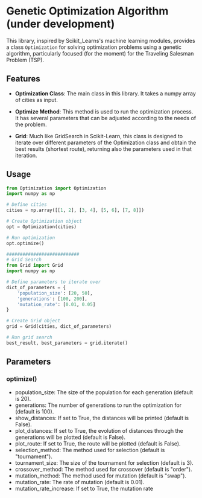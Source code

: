 # Genetic Optimization Algorithm (under development)

This library, inspired by Scikit_Learns's machine learning modules, provides a class `Optimization` for solving optimization problems using a genetic algorithm, particularly focused (for the moment) for the Traveling Salesman Problem (TSP).

## Features

- **Optimization Class**: The main class in this library. It takes a numpy array of cities as input.

- **Optimize Method**: This method is used to run the optimization process. It has several parameters that can be adjusted according to the needs of the problem.

- **Grid**: Much like GridSearch in Scikit-Learn, this class is designed to iterate over different parameters of the Optimization class and obtain the best results (shortest route), returning also the parameters used in that iteration.


## Usage

```python
from Optimization import Optimization
import numpy as np

# Define cities
cities = np.array([[1, 2], [3, 4], [5, 6], [7, 8]])

# Create Optimization object
opt = Optimization(cities)

# Run optimization
opt.optimize()

###########################
# Grid Search
from Grid import Grid
import numpy as np

# Define parameters to iterate over
dict_of_parameters = {
    'population_size': [20, 50],
    'generations': [100, 200],
    'mutation_rate': [0.01, 0.05]
}

# Create Grid object
grid = Grid(cities, dict_of_parameters)

# Run grid search
best_result, best_parameters = grid.iterate()
```

## Parameters
### **optimize()**
- population_size: The size of the population for each generation (default is 20).
- generations: The number of generations to run the optimization for (default is 100).
- show_distances: If set to True, the distances will be printed (default is False).
- plot_distances: If set to True, the evolution of distances through the generations will be plotted (default is False).
- plot_route: If set to True, the route will be plotted (default is False).
- selection_method: The method used for selection (default is "tournament").
- tournament_size: The size of the tournament for selection (default is 3).
- crossover_method: The method used for crossover (default is "order").
- mutation_method: The method used for mutation (default is "swap").
- mutation_rate: The rate of mutation (default is 0.01).
- mutation_rate_increase: If set to True, the mutation rate

